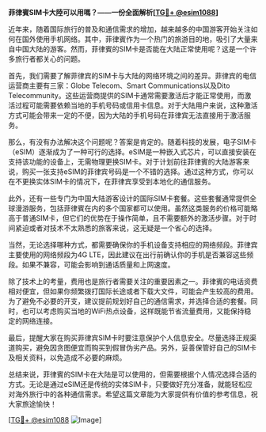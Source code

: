 **菲律賓SIM卡大陸可以用嗎？——一份全面解析[[TG💪+ @esim1088](https://t.me/s/esim1088)]**

近年来，随着国际旅行的普及和通信需求的增加，越来越多的中国游客开始关注如何在国外使用手机网络。其中，菲律賓作为一个热门的旅游目的地，吸引了大量来自中国大陆的游客。然而，菲律賓的SIM卡是否能在大陆正常使用呢？这是一个许多旅行者都关心的问题。

首先，我们需要了解菲律宾的SIM卡与大陆的网络环境之间的差异。菲律宾的电信运营商主要有三家：Globe Telecom、Smart Communications以及Dito Telecommunity。这些运营商提供的SIM卡通常需要激活后才能正常使用，而激活过程可能需要依赖当地的手机号码或信用卡信息。对于大陆用户来说，这种激活方式可能会带来一定的不便，因为大陆的手机号码在菲律宾无法直接用于激活服务。

那么，有没有办法解决这个问题呢？答案是肯定的。随着科技的发展，电子SIM卡（eSIM）逐渐成为了一种可行的选择。eSIM是一种嵌入式芯片，可以直接安装在支持该功能的设备上，无需物理更换SIM卡。对于计划前往菲律賓的大陆游客来说，购买一张支持eSIM的菲律宾号码是一个不错的选择。通过这种方式，你可以在不更换实体SIM卡的情况下，在菲律宾享受到本地化的通信服务。

此外，还有一些专门为中国大陆游客设计的国际SIM卡套餐。这些套餐通常提供全球漫游服务，包括菲律賓在内的多个国家都可以使用。虽然这类服务的价格可能略高于普通SIM卡，但它们的优势在于操作简单，且不需要额外的激活步骤。对于时间紧迫或者对技术不太熟悉的旅客来说，这无疑是一个省心的选择。

当然，无论选择哪种方式，都需要确保你的手机设备支持相应的网络频段。菲律宾主要使用的网络频段为4G LTE，因此建议在出行前确认你的手机是否兼容这些频段。如果不兼容，可能会影响到通话质量和上网速度。

除了技术上的考量，费用也是旅行者需要关注的重要因素之一。菲律賓的电话资费相对便宜，但如果你频繁拨打国际长途或者下载大文件，可能会产生较高的费用。为了避免不必要的开支，建议提前规划好自己的通信需求，并选择合适的套餐。同时，也可以考虑购买当地的WiFi热点设备，这样既能节省流量费用，又能保持稳定的网络连接。

最后，提醒大家在购买菲律宾SIM卡时要注意保护个人信息安全。尽量选择正规渠道购买，避免因贪图便宜而购买到假冒伪劣产品。另外，妥善保管好自己的SIM卡及相关资料，以免造成不必要的麻烦。

总结来说，菲律賓的SIM卡在大陆是可以使用的，但需要根据个人情况选择合适的方式。无论是通过eSIM还是传统的实体SIM卡，只要做好充分准备，就能轻松应对海外旅行中的各种通信需求。希望这篇文章能为大家提供有价值的参考信息，祝大家旅途愉快！

[[TG💪+ @esim1088](https://t.me/s/esim1088) ![Image](https://i.postimg.cc/4NQfJmqS/Snipaste-2025-05-13-00-14-12.png)]